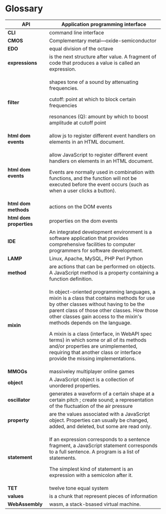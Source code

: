 # Glossary



| **API**                 | Application programming interface                                                                                                                                                                                                                                                                                                                                                                                                                                                       |
| ----------------------- | --------------------------------------------------------------------------------------------------------------------------------------------------------------------------------------------------------------------------------------------------------------------------------------------------------------------------------------------------------------------------------------------------------------------------------------------------------------------------------------- |
| **CLI**                 | command line interface                                                                                                                                                                                                                                                                                                                                                                                                                                                                  |
| **CMOS**                | Complementary metal—oxide-semiconductor                                                                                                                                                                                                                                                                                                                                                                                                                                                 |
| **EDO**                 | equal division of the octave                                                                                                                                                                                                                                                                                                                                                                                                                                                            |
| **expressions**         | is the next structure after value. A fragment of code that produces a value is called an expression.                                                                                                                                                                                                                                                                                                                                                                                    |
| **filter**              | <p>shapes tone of a sound by attenuating frequencies.</p><p>cutoff: point at which to block certain frequencies</p><p>resonances (Q): amount by which to boost amplitude at cutoff point</p>                                                                                                                                                                                                                                                                                            |
| **html dom events**     | allow js to register different event handlers on elements in an HTML document.                                                                                                                                                                                                                                                                                                                                                                                                          |
| **html dom events**     | <p>allow JavaScript to register different event handlers on elements in an HTML document.</p><p>Events are normally used in combination with functions, and the function will not be executed before the event occurs (such as when a user clicks a button).</p>                                                                                                                                                                                                                        |
| **html dom methods**    | actions on the DOM events                                                                                                                                                                                                                                                                                                                                                                                                                                                               |
| **html dom properties** | properties on the dom events                                                                                                                                                                                                                                                                                                                                                                                                                                                            |
| **IDE**                 | An integrated development environment is a software application that provides comprehensive facilities to computer programmers for software development.                                                                                                                                                                                                                                                                                                                                |
| **LAMP**                | Linux, Apache, MySQL, PHP Perl Python                                                                                                                                                                                                                                                                                                                                                                                                                                                   |
| **method**              | are actions that can be performed on objects. A JavaScript method is a property containing a function  definition.                                                                                                                                                                                                                                                                                                                                                                      |
| **mixin**               | <p>In object-oriented programming languages, a mixin is a class that contains methods for use by other classes without having to be the parent class of those other classes. How those other classes gain access to the mixin's methods depends on the language.</p><p>A mixin is a class (interface, in WebAPI spec terms) in which some or all of its methods and/or properties are unimplemented, requiring that another class or interface provide the missing implementations.</p> |
| **MMOGs**               | massiveley multiplayer online games                                                                                                                                                                                                                                                                                                                                                                                                                                                     |
| **object**              | A JavaScript object is a collection of unordered properties.                                                                                                                                                                                                                                                                                                                                                                                                                            |
| **oscillator**          | generates a waveform of a certain shape at a certain pitch ; create sound; a representation of the fluctuation of the air pressure                                                                                                                                                                                                                                                                                                                                                      |
| **property**            | are the values associated with a JavaScript object. Properties can usually be changed, added, and deleted, but some are read only.                                                                                                                                                                                                                                                                                                                                                      |
| **statement**           | <p>If an expression corresponds to a sentence fragment, a JavaScript statement corresponds to a full sentence. A program is a list of statements.</p><p>The simplest kind of statement is an expression with a semicolon after it.</p>                                                                                                                                                                                                                                                  |
| **TET**                 | twelve tone equal system                                                                                                                                                                                                                                                                                                                                                                                                                                                                |
| **values**              | is a chunk that represent pieces of information                                                                                                                                                                                                                                                                                                                                                                                                                                         |
| **WebAssembly**         | wasm, a stack-bsased virtual machine.                                                                                                                                                                                                                                                                                                                                                                                                                                                   |

